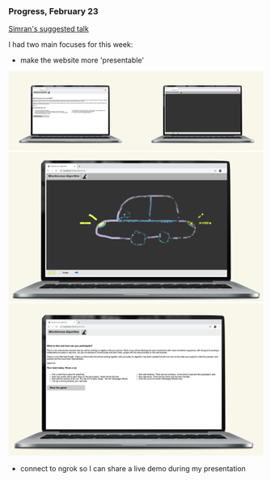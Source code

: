 ### Progress, February 23


[Simran's suggested talk](https://vimeo.com/110607681)


I had two main focuses for this week:
- make the website more 'presentable'

![both screens](/media/both-screens.png)
![canvas](/media/car-canvas.png)
![instructions](/media/car-instructions.png)

- connect to ngrok so I can share a live demo during my presentation
